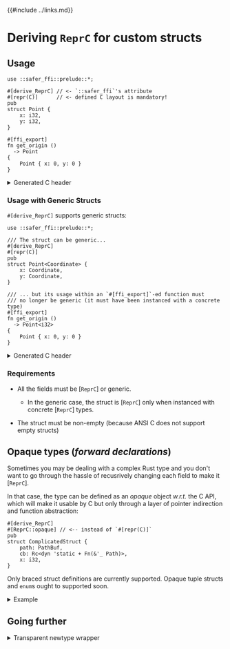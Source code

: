 {{#include ../links.md}}

# Deriving `ReprC` for custom structs

## Usage

```rust,noplaypen
use ::safer_ffi::prelude::*;

#[derive_ReprC] // <- `::safer_ffi`'s attribute
#[repr(C)]      // <- defined C layout is mandatory!
pub
struct Point {
    x: i32,
    y: i32,
}

#[ffi_export]
fn get_origin ()
  -> Point
{
    Point { x: 0, y: 0 }
}
```

<details><summary>Generated C header</summary>

```c
typedef struct Point {
    int32_t x;
    int32_t y;
} Point_t;

Point_t get_origin (void);
```

</details>

### Usage with Generic Structs

`#[derive_ReprC]` supports generic structs:

```rust,noplaypen
use ::safer_ffi::prelude::*;

/// The struct can be generic...
#[derive_ReprC]
#[repr(C)]
pub
struct Point<Coordinate> {
    x: Coordinate,
    y: Coordinate,
}

/// ... but its usage within an `#[ffi_export]`-ed function must
/// no longer be generic (it must have been instanced with a concrete type)
#[ffi_export]
fn get_origin ()
  -> Point<i32>
{
    Point { x: 0, y: 0 }
}
```

<details><summary>Generated C header</summary>

Each monomorphization leads to its own C definition:

  - **`Point<i32>`**

    ```C
    typedef struct {
        int32_t x;
        int32_t y;
    } Point_int32_t;
    ```

  - **`Point<f64>`**

    ```C
    typedef struct {
        double x;
        double y;
    } Point_double_t;
    ```
</details>

### Requirements

  - All the fields must be [`ReprC`] or generic.

      - In the generic case, the struct is [`ReprC`] only when instanced with
        concrete [`ReprC`] types.

  - The struct must be non-empty (because ANSI C does not support empty structs)

## Opaque types (_forward declarations_)

Sometimes you may be dealing with a complex Rust type and you don't want to go
through the hassle of recusrively changing each field to make it [`ReprC`].

In that case, the type can be defined as an _opaque_ object _w.r.t._ the C API,
which will make it usable by C but only through a layer of pointer indirection
and function abstraction:

```rust,noplaypen
#[derive_ReprC]
#[ReprC::opaque] // <-- instead of `#[repr(C)]`
pub
struct ComplicatedStruct {
    path: PathBuf,
    cb: Rc<dyn 'static + Fn(&'_ Path)>,
    x: i32,
}
```

<span class = "warning">

Only braced struct definitions are currently supported. Opaque tuple structs and
`enum`s ought to supported soon.

</span>

<details><summary>Example</summary>

```rust,noplaypen
use ::std::{
    path::{Path, PathBuf},
    rc::Rc,
};

use ::safer_ffi::prelude::*;

#[derive_ReprC]
#[ReprC::opaque]
pub
struct ComplicatedStruct {
    path: PathBuf,
    cb: Rc<dyn 'static + Fn(&'_ Path)>,
    x: i32,
}

#[ffi_export]
fn create ()
  -> repr_c::Box<ComplicatedStruct>
{
    repr_c::Box::new(ComplicatedStruct {
        path: "/tmp".into(),
        cb: Rc::new(|path| println!("path = `{}`", path.to_string_lossy())),
        x: 42,
    })
}

#[ffi_export]
fn call_and_get_x (it: &'_ ComplicatedStruct)
  -> i32
{
    (it.cb)(&it.path);
    it.x
}

#[ffi_export]
fn destroy (it: repr_c::Box<ComplicatedStruct>)
{
    drop(it)
}
```

<details><summary>Generated C header</summary>

```C
/* Forward declaration */
typedef struct ComplicatedStruct ComplicatedStruct_t;

ComplicatedStruct_t * create (void);

int32_t call_and_get_x (
    ComplicatedStruct_t const * it);

void destroy (
    ComplicatedStruct_t * it);
```

</details>

<br/>

<details><summary>Testing it from C</summary>

```C
#include <assert.h>
#include <stdlib.h>

#include "dem_header.h"

int main (
    int argc,
    char const * const argv[])
{
    ComplicatedStruct_t * it = create();
    assert(call_and_get_x(it) == 42); // Prints 'path = `/tmp`'
    destroy(it);
    return EXIT_SUCCESS;
}
```

</details>

</details>

## Going further

<details><summary>Transparent newtype wrapper</summary>

```rust,noplaypen
use ::safer_ffi::{prelude::*, ptr};

/// A `Box`-like owned pointer type, but which can be freed using `free()`.
#[derive_ReprC]
#[repr(transparent)]
pub struct Malloc<T>(ptr::NonNullOwned<T>);

impl<T> Malloc<T> {
    pub fn new(value: T) -> Option<Self> {
        /* Uses `posix_memalign()` to handle the allocation */
    }
}
```

This pattern allows you to define a new type with thus specific Rust semantics
attached to it (_e.g._, specific constructor, destructor and methods) while
hiding all that to the C side:

  - in the C world, `Malloc<T>` will be referred to in the same way that
    `ptr::NonNullOwned<T>` is, _i.e._, as a (non-nullable) `*mut T`.

<details><summary>Example</summary>

```rust,noplaypen
#[ffi_export]
fn new_int (x: i32)
  -> Option<Malloc<i32>>
{
    Malloc::new(x)
}
```

would then generate:

```C
int32_t * new_int (
    int32_t x);
```

</details>

</details>
